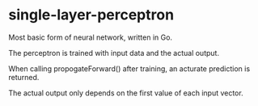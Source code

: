 # single-layer-perceptron

Most basic form of neural network, written in Go.

The perceptron is trained with input data and the actual output.

When calling propogateForward() after training, an acturate prediction is returned.

The actual output only depends on the first value of each input vector.
